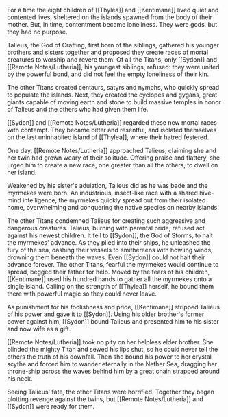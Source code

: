 For a time the eight children of [[Thylea]] and [[Kentimane]] lived quiet and contented lives, sheltered on the islands spawned from the body of their mother. But, in time, contentment became loneliness. They were gods, but they had no purpose.

Talieus, the God of Crafting, first born of the siblings, gathered his younger brothers and sisters together and proposed they create races of mortal creatures to worship and revere them. Of all the Titans, only [[Sydon]] and [[Remote Notes/Lutheria]], his youngest siblings, refused: they were united by the powerful bond, and did not feel the empty loneliness of their kin.

The other Titans created centaurs, satyrs and nymphs, who quickly spread to populate the islands. Next, they created the cyclopes and gygans, great giants capable of moving earth and stone to build massive temples in honor of Talieus and the others who had given them life.

[[Sydon]] and [[Remote Notes/Lutheria]] regarded these new mortal races with contempt. They became bitter and resentful, and isolated themselves on the last uninhabited island of [[Thylea]], where their hatred festered.

One day, [[Remote Notes/Lutheria]] approached Talieus, claiming she and her twin had grown weary of their solitude. Offering praise and flattery, she urged him to create a new race, one greater than all the others, to dwell on her island.

Weakened by his sister's adulation, Talieus did as he was bade and the myrmekes were born. An industrious, insect-like race with a shared hive-mind intelligence, the myrmekes quickly spread out from their isolated home, overwhelming and conquering the native species on nearby islands.

The other Titans condemned Talieus for creating such aggressive and dangerous creatures. Talieus, burning with parental pride, refused act against his newest children. It fell to [[Sydon]], the God of Storms, to halt the myrmekes' advance. As they piled into their ships, he unleashed the fury of the sea, dashing their vessels to smithereens with howling winds, drowning them beneath the waves. Even [[Sydon]] could not halt their advance forever. The other Titans, fearful the myrmekes would continue to spread, begged their father for help. Moved by the fears of his children, [[Kentimane]] used his hundred hands to gather all the myrmekes onto a single island. Calling on the strength of [[Thylea]] herself, he bound them there with powerful magic so they could never leave.

As punishment for his foolishness and pride, [[Kentimane]] stripped Talieus of his power and gave it to [[Sydon]]. Using his older brother's former power against him, [[Sydon]] bound Talieus and presented him to his sister and now wife as a gift.

[[Remote Notes/Lutheria]] took no pity on her helpless elder brother. She blinded the mighty Titan and sewed his lips shut, so he could never tell the others the truth of his downfall. Then she bound his power to her crystal scythe and forced him to wander eternally in the Nether Sea, dragging her throne-ship across the waves behind him by a great chain strapped around his neck.

Seeing Talieus' fate, the other Titans were horrified. Together they began plotting revenge against the twins, but [[Remote Notes/Lutheria]] and [[Sydon]] were ready for them.